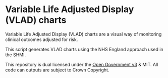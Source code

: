 # Variable Life Adjusted Display (VLAD) charts

Variable Life Adjusted Display (VLAD) charts are a visual way of monitoring clinical outcomes adjusted for risk.

This script generates VLAD charts using the NHS England approach used in the SHMI. 


This repository is dual licensed under the [Open Government v3]([https://www.nationalarchives.gov.uk/doc/open-government-licence/version/3/) & MIT. All code can outputs are subject to Crown Copyright.

